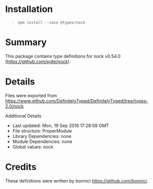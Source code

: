 # Installation
> `npm install --save @types/nock`

# Summary
This package contains type definitions for nock v0.54.0 (https://github.com/pgte/nock).

# Details
Files were exported from https://www.github.com/DefinitelyTyped/DefinitelyTyped/tree/types-2.0/nock

Additional Details
 * Last updated: Mon, 19 Sep 2016 17:28:59 GMT
 * File structure: ProperModule
 * Library Dependencies: none
 * Module Dependencies: none
 * Global values: nock

# Credits
These definitions were written by bonnici <https://github.com/bonnici>.
